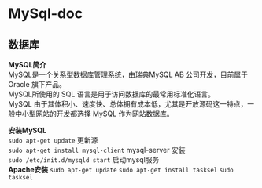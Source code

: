 # MySql-doc
## 数据库
 **MySQL简介**    
 MySQL是一个关系型数据库管理系统，由瑞典MySQL AB 公司开发，目前属于 Oracle 旗下产品。  
 MySQL所使用的 SQL 语言是用于访问数据库的最常用标准化语言。  
 MySQL 由于其体积小、速度快、总体拥有成本低，尤其是开放源码这一特点，一般中小型网站的开发都选择 MySQL 作为网站数据库。

 **安装MySQL**  
  `sudo apt-get update` 更新源  
  `sudo apt-get install mysql-client` mysql-server 安装  
  `sudo /etc/init.d/mysqld start` 启动mysql服务  
  **Apache安装**
  `sudo apt-get update`
  `sudo apt-get install tasksel`
  `sudo tasksel`
